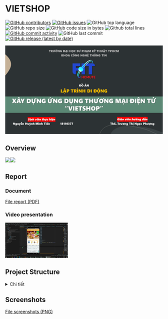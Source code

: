 # VIETSHOP

[![GitHub contributors](https://img.shields.io/github/contributors/TienNHM/VietShop)](https://github.com/TienNHM/VietShop/graphs/contributors)
[![GitHub issues](https://img.shields.io/github/issues/TienNHM/VietShop?color=red)](https://github.com/TienNHM/VietShop/issues)
![GitHub top language](https://img.shields.io/github/languages/top/TienNHM/VietShop?color=cyan)
![GitHub repo size](https://img.shields.io/github/repo-size/TienNHM/VietShop)
![GitHub code size in bytes](https://img.shields.io/github/languages/code-size/TienNHM/VietShop)
![Github total lines](https://sloc.xyz/github/TienNHM/VietShop)
[![GitHub commit activity](https://img.shields.io/github/commit-activity/m/TienNHM/VietShop?color=g)](https://github.com/TienNHM/VietShop/graphs/code-frequency)
![GitHub last commit](https://img.shields.io/github/last-commit/TienNHM/VietShop?color=yellow)
[![GitHub release (latest by date)](https://img.shields.io/github/v/release/TienNHM/VietShop)](https://github.com/TienNHM/VietShop/releases)

<img src="./Report/images/Report.png" alt="VietShop">

## Overview
<img src="https://img.icons8.com/color/48/000000/java-coffee-cup-logo.png"/><img src="https://img.icons8.com/color/48/000000/android-os.png"/>

## Report
### Document
[File report (PDF)](./Report/BaoCao_18110377.pdf)
### Video presentation
<a href="https://drive.google.com/file/d/14kYP4jxZJ2verUmICFSzUm9oQOFPj9YP/view?usp=sharing">
  <img src="./Report/images/video.png" alt="VietShop" width="200px">
</a>


## Project Structure

<details>
  <summary> Chi tiết </summary>


  ``` bash
hcmute.edu.vn.id18110377
│   MainActivity.java
│
├───activity
│       AccountInfoActivity.java
│       AccountSettings.java
│       BillHistory.java
│       CartDetail.java
│       ChangeLanguage.java
│       FirebaseActivity.java
│       ForgotPassword.java
│       Help.java
│       LogIn.java
│       ProductDetail.java
│       SearchResult.java
│       SignUp.java
│
├───adapter
│       BillAdapter.java
│       CartAdapter.java
│       NotificationAdapter.java
│       ProductAdapter.java
│       ProductTypeAdapter.java
│       RecyleItemViewAdapter.java
│
├───dbhelper
│       AccountDbHelper.java
│       BillDbHelper.java
│       CartDbHelper.java
│       DbHelper.java
│       DiscountDbHelper.java
│       NotificationDbHelper.java
│       ProductDbHelper.java
│       ProductImageDbHelper.java
│       ProductTypeDbHelper.java
│       PromoDbHelper.java
│       ReviewDbHelper.java
│       StoreDbHelper.java
│       UserDbHelper.java
│
├───entity
│       Account.java
│       Bill.java
│       Cart.java
│       Discount.java
│       MenuItem.java
│       Notification.java
│       Product.java
│       ProductType.java
│       Promo.java
│       Review.java
│       Store.java
│       User.java
│
├───fragment
│       CartFragment.java
│       DiscountFragment.java
│       HomeFragment.java
│       MenuFragment.java
│       MessageBoxFragment.java
│       NotificationFragment.java
│
└───utilities
        AccountSessionManager.java
        AppUtilities.java
        ImageConverter.java
```

</details>

## Screenshots
[File screenshots (PNG)](./Report/images)